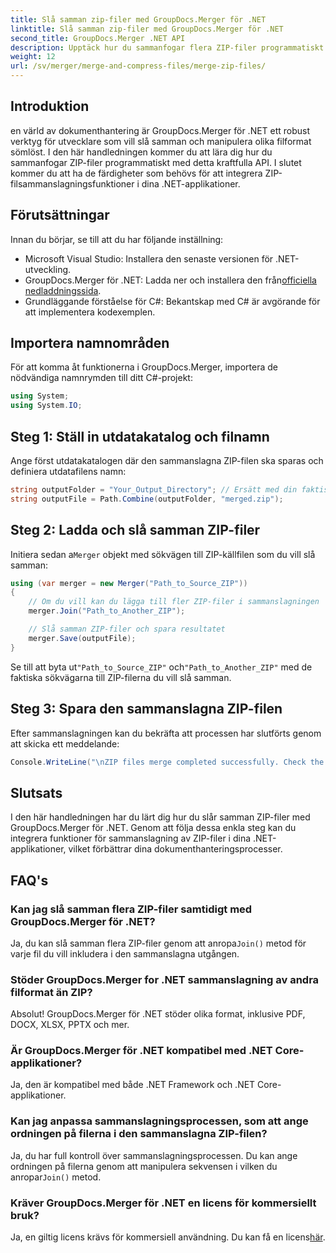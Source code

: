 ```yaml
---
title: Slå samman zip-filer med GroupDocs.Merger för .NET
linktitle: Slå samman zip-filer med GroupDocs.Merger för .NET
second_title: GroupDocs.Merger .NET API
description: Upptäck hur du sammanfogar flera ZIP-filer programmatiskt med GroupDocs.Merger för .NET. Denna steg-för-steg handledning täcker förutsättningar.
weight: 12
url: /sv/merger/merge-and-compress-files/merge-zip-files/
---
```

## Introduktion

en värld av dokumenthantering är GroupDocs.Merger för .NET ett robust verktyg för utvecklare som vill slå samman och manipulera olika filformat sömlöst. I den här handledningen kommer du att lära dig hur du sammanfogar ZIP-filer programmatiskt med detta kraftfulla API. I slutet kommer du att ha de färdigheter som behövs för att integrera ZIP-filsammanslagningsfunktioner i dina .NET-applikationer.

## Förutsättningar

Innan du börjar, se till att du har följande inställning:

- Microsoft Visual Studio: Installera den senaste versionen för .NET-utveckling.
-  GroupDocs.Merger för .NET: Ladda ner och installera den från[officiella nedladdningssida](https://releases.groupdocs.com/merger/net/).
- Grundläggande förståelse för C#: Bekantskap med C# är avgörande för att implementera kodexemplen.

## Importera namnområden

För att komma åt funktionerna i GroupDocs.Merger, importera de nödvändiga namnrymden till ditt C#-projekt:

```csharp
using System;
using System.IO;
```

## Steg 1: Ställ in utdatakatalog och filnamn

Ange först utdatakatalogen där den sammanslagna ZIP-filen ska sparas och definiera utdatafilens namn:

```csharp
string outputFolder = "Your_Output_Directory"; // Ersätt med din faktiska väg
string outputFile = Path.Combine(outputFolder, "merged.zip");
```

## Steg 2: Ladda och slå samman ZIP-filer

 Initiera sedan a`Merger` objekt med sökvägen till ZIP-källfilen som du vill slå samman:

```csharp
using (var merger = new Merger("Path_to_Source_ZIP"))
{
    // Om du vill kan du lägga till fler ZIP-filer i sammanslagningen
    merger.Join("Path_to_Another_ZIP");

    // Slå samman ZIP-filer och spara resultatet
    merger.Save(outputFile);
}
```

 Se till att byta ut`"Path_to_Source_ZIP"` och`"Path_to_Another_ZIP"` med de faktiska sökvägarna till ZIP-filerna du vill slå samman.

## Steg 3: Spara den sammanslagna ZIP-filen

Efter sammanslagningen kan du bekräfta att processen har slutförts genom att skicka ett meddelande:

```csharp
Console.WriteLine("\nZIP files merge completed successfully. Check the output in {0}", outputFolder);
```

## Slutsats

I den här handledningen har du lärt dig hur du slår samman ZIP-filer med GroupDocs.Merger för .NET. Genom att följa dessa enkla steg kan du integrera funktioner för sammanslagning av ZIP-filer i dina .NET-applikationer, vilket förbättrar dina dokumenthanteringsprocesser.

## FAQ's

### Kan jag slå samman flera ZIP-filer samtidigt med GroupDocs.Merger för .NET?

 Ja, du kan slå samman flera ZIP-filer genom att anropa`Join()` metod för varje fil du vill inkludera i den sammanslagna utgången.

### Stöder GroupDocs.Merger for .NET sammanslagning av andra filformat än ZIP?

Absolut! GroupDocs.Merger för .NET stöder olika format, inklusive PDF, DOCX, XLSX, PPTX och mer.

### Är GroupDocs.Merger för .NET kompatibel med .NET Core-applikationer?

Ja, den är kompatibel med både .NET Framework och .NET Core-applikationer.

### Kan jag anpassa sammanslagningsprocessen, som att ange ordningen på filerna i den sammanslagna ZIP-filen?

 Ja, du har full kontroll över sammanslagningsprocessen. Du kan ange ordningen på filerna genom att manipulera sekvensen i vilken du anropar`Join()` metod.

### Kräver GroupDocs.Merger för .NET en licens för kommersiellt bruk?

 Ja, en giltig licens krävs för kommersiell användning. Du kan få en licens[här](https://purchase.groupdocs.com/buy).
